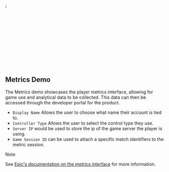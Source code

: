 <a href="/README.md"><img src="/docs/images/PlayEveryWareLogo.gif" alt="README.md" width="5%"/></a>

## **Metrics Demo**
The Metrics demo showcases the player metrics interface, allowing for game use and analytical data to be collected. This data can then be accessed through the developer portal for the product.
- ``Display Name`` Allows the user to choose what name their account is tied to.
- ``Controller Type`` Allows the user to select the control type they use.
- ``Server IP`` would be used to store the ip of the game server the player is using.
- ``Game Session ID`` can be used to attach a specific match identifiers to the metric session.


> [!NOTE]
> See [Epic's documentation on the metrics interface](https://dev.epicgames.com/docs/game-services/eos-metrics-interface) for more information.
